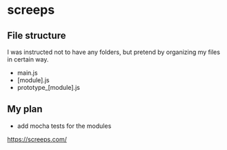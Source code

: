 # screeps

## File structure

I was instructed not to have any folders, but pretend by organizing my files in certain way.

- main.js
- [module].js
- prototype_[module].js

## My plan

- add mocha tests for the modules

<https://screeps.com/>